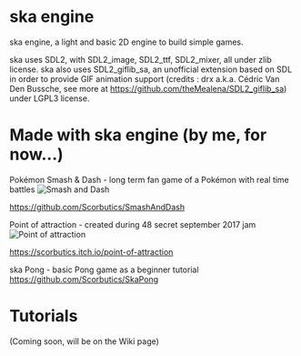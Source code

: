 # ska engine
ska engine, a light and basic 2D engine to build simple games.

ska uses SDL2, with SDL2_image, SDL2_ttf, SDL2_mixer, all under zlib license.
ska also uses SDL2_giflib_sa, an unofficial extension based on SDL in order to provide GIF animation support (credits : drx a.k.a. Cédric Van Den Bussche, see more at https://github.com/theMealena/SDL2_giflib_sa) under LGPL3 license.

# Made with ska engine (by me, for now...)
Pokémon Smash & Dash - long term fan game of a Pokémon with real time battles
![Smash and Dash](http://www.coldragon.fr/scorbutics/data/upload/spore_ville_smash_and_dash.png)

https://github.com/Scorbutics/SmashAndDash

Point of attraction - created during 48 secret september 2017 jam
![Point of attraction](https://img.itch.zone/aW1hZ2UvMTc0NTk5LzgxNDgyMy5wbmc=/original/59b2aV.png)

https://scorbutics.itch.io/point-of-attraction

ska Pong - basic Pong game as a beginner tutorial
https://github.com/Scorbutics/SkaPong

# Tutorials
(Coming soon, will be on the Wiki page)
